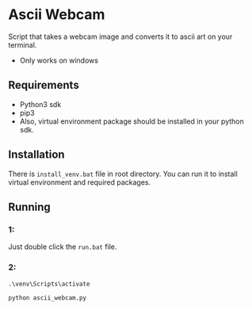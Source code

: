 # Ascii Webcam

Script that takes a webcam image and converts it to ascii art on your terminal.

- Only works on windows

## Requirements

- Python3 sdk
- pip3
- Also, virtual environment package should be installed in your python sdk.

## Installation

There is ```install_venv.bat``` file in root directory.
You can run it to install virtual environment and required packages.

## Running

### 1:

Just double click the ```run.bat``` file.

### 2:

``` shell
.\venv\Scripts\activate
```

``` shell 
python ascii_webcam.py
```
